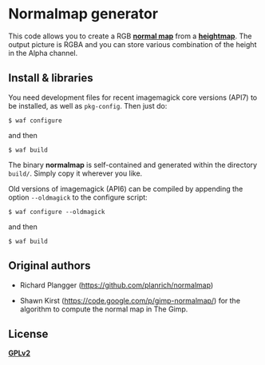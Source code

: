 
Normalmap generator
===

This code allows you to create a RGB [**normal
map**](https://en.wikipedia.org/wiki/Normal_mapping) from a
[**heightmap**](https://en.wikipedia.org/wiki/Heightmap). The output
picture is RGBA and you can store various combination of the height in
the Alpha channel.


Install & libraries
---

You need development files for recent imagemagick core versions (API7)
to be installed, as well as `pkg-config`. Then just do:

    $ waf configure

and then
    
    $ waf build
    
The binary **normalmap** is self-contained and generated within the directory
`build/`. Simply copy it wherever you like.

Old versions of imagemagick (API6) can be compiled by appending the
option `--oldmagick` to the configure script:

    $ waf configure --oldmagick

and then
    
    $ waf build


Original authors
---

* Richard Plangger (https://github.com/planrich/normalmap)

* Shawn Kirst (https://code.google.com/p/gimp-normalmap/) for the algorithm
to compute the normal map in The Gimp.

License
---

[**GPLv2**](http://www.gnu.org/licenses/old-licenses/gpl-2.0.html)
